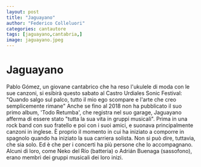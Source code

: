 ```yaml
---
layout: post
title: "Jaguayano"
author: "Federico Colleluori"
categories: cantautore
tags: [jaguayano,cantabria,]
image: jaguayano.jpeg
---
```


# Jaguayano

Pablo Gómez, un giovane cantabrico che ha reso l'ukulele di moda con le sue canzoni, si esibirà questo sabato al Castro Urdiales Sonic Festival: "Quando salgo sul palco, tutto il mio ego scompare e l'arte che creo semplicemente rimane" Anche se fino al 2018 non ha pubblicato il suo primo album, 'Todo Retumba', che registra nel suo garage, Jaguayano afferma di essere stato "tutta la sua vita in gruppi musicali". Prima in una rock band con suo fratello e poi con i suoi amici, e suonava principalmente canzoni in inglese. È proprio il momento in cui ha iniziato a comporre in spagnolo quando ha iniziato la sua carriera solista. Non si può dire, tuttavia, che sia solo. Ed è che per i concerti ha più persone che lo accompagnano. Alcuni di loro, come Neko del Río (batteria) o Adrián Buenaga (sassofono), erano membri dei gruppi musicali dei loro inizi.
